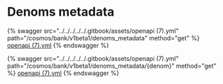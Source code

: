 # Denoms metadata

{% swagger src="../../../../../.gitbook/assets/openapi (7).yml" path="/cosmos/bank/v1beta1/denoms_metadata" method="get" %}
[openapi (7).yml](<../../../../../.gitbook/assets/openapi (7).yml>)
{% endswagger %}

{% swagger src="../../../../../.gitbook/assets/openapi (7).yml" path="/cosmos/bank/v1beta1/denoms_metadata/{denom}" method="get" %}
[openapi (7).yml](<../../../../../.gitbook/assets/openapi (7).yml>)
{% endswagger %}
